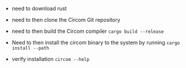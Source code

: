 - need to download rust
- need to then clone the Circom Git repository
- need to then build the Circom compiler 
	`cargo build --release`

- Need to then install the circom binary to the system by running 
	`cargo install --path`

- verify installation
	`circom --help`